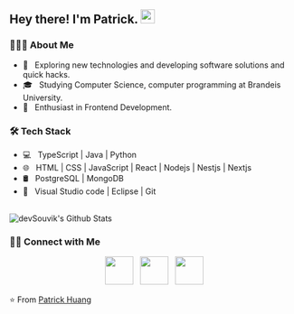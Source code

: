 <h2> Hey there! I'm Patrick. <img src="https://github.com/souvikguria98/souvikguria98/blob/master/Hi.gif" width="25"></h2>


<h3> 👨🏻‍💻 About Me </h3>

- 🤔 &nbsp; Exploring new technologies and developing software solutions and quick hacks.
- 🎓 &nbsp; Studying Computer Science, computer programming at Brandeis University.
- 🌱 &nbsp; Enthusiast in Frontend Development.


<h3>🛠 Tech Stack</h3>

- 💻 &nbsp; TypeScript | Java | Python 
- 🌐 &nbsp; HTML | CSS | JavaScript | React | Nodejs | Nestjs | Nextjs
- 🛢 &nbsp; PostgreSQL | MongoDB
- 🔧 &nbsp; Visual Studio code | Eclipse | Git

<br>

<img align="center" src="https://github-readme-stats.vercel.app/api?username=devSouvik&include_all_commits=true&count_private=true&show_icons=true&line_height=20&title_color=7A7ADB&icon_color=2234AE&text_color=D3D3D3&bg_color=0,000000,130F40" alt="devSouvik's Github Stats">

</br>



<h3> 🤝🏻 Connect with Me </h3>

<p align="center">
&nbsp; <a href="https://patrickhuang.netlify.app/" target="_blank" rel="noopener noreferrer"><img src="https://img.icons8.com/dotty/512/portfolio.png" width="50" /></a>  
&nbsp; <a href="https://www.linkedin.com/in/xueyan-huang-1b10a023b/" target="_blank" rel="noopener noreferrer"><img src="https://img.icons8.com/plasticine/100/000000/linkedin.png" width="50" /></a>
&nbsp; <a href="xueyanhuangpatrick@gmail.com" target="_blank" rel="noopener noreferrer"><img src="https://img.icons8.com/plasticine/100/000000/gmail.png"  width="50" /></a>
</p>

⭐️ From [Patrick Huang](https://github.com/slyxh2)